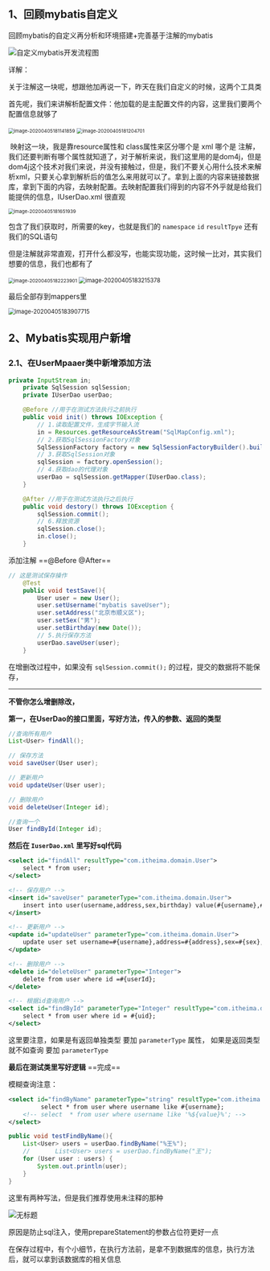 ## 1、回顾mybatis自定义

回顾mybatis的自定义再分析和环境搭建+完善基于注解的mybatis

<img src="images/%E8%87%AA%E5%AE%9A%E4%B9%89mybatis%E5%BC%80%E5%8F%91%E6%B5%81%E7%A8%8B%E5%9B%BE.png" alt="自定义mybatis开发流程图"  />

详解：

关于注解这一块呢，想跟他加再说一下，昨天在我们自定义的时候，这两个工具类

首先呢，我们来讲解析配置文件：他加载的是主配置文件的内容，这里我们要两个配置信息就够了

<img src="images/3.png" alt="image-20200405181141859" style="zoom: 67%;" />

<img src="images/4.png" alt="image-20200405181204701" style="zoom:67%;" />

​	映射这一块，我是靠resource属性和 class属性来区分哪个是 xml 哪个是 注解，我们还要判断有哪个属性就知道了，对于解析来说，我们这里用的是dom4j，但是dom4j这个技术对我们来说，并没有接触过，但是，我们不要关心用什么技术来解析xml，只要关心拿到解析后的值怎么来用就可以了。拿到上面的内容来链接数据库，拿到下面的内容，去映射配置。去映射配置我们得到的内容不外乎就是给我们能提供的信息，IUserDao.xml 很直观

<img src="images/5.png" alt="image-20200405181651939" style="zoom:67%;" />

包含了我们获取时，所需要的key，也就是我们的 `namespace`  `id`  `resultTpye` 还有我们的SQL语句

但是注解就非常直观，打开什么都没写，也能实现功能，这时候一比对，其实我们想要的信息，我们也都有了

<img src="images/6.png" alt="image-20200405182223901" style="zoom:67%;" />



<img src="images/7.png" alt="image-20200405183215378" style="zoom:80%;" />

最后全部存到mappers里

<img src="images/8.png" alt="image-20200405183907715" style="zoom: 80%;" />

## 2、Mybatis实现用户新增

### 2.1、在UserMpaaer类中新增添加方法

```java
private InputStream in;
    private SqlSession sqlSession;
    private IUserDao userDao;

    @Before //用于在测试方法执行之前执行
    public void init() throws IOException {
        // 1.读取配置文件，生成字节输入流
        in = Resources.getResourceAsStream("SqlMapConfig.xml");
        // 2.获取SqlSessionFactory对象
        SqlSessionFactory factory = new SqlSessionFactoryBuilder().build(in);
        // 3.获取SqlSession对象
        sqlSession = factory.openSession();
        // 4.获取dao的代理对象
        userDao = sqlSession.getMapper(IUserDao.class);
    }

    @After //用于在测试方法执行之后执行
    public void destory() throws IOException {
        sqlSession.commit();
        // 6.释放资源
        sqlSession.close();
        in.close();
    }
```

添加注解 ==@Before     @After==

```java
// 这是测试保存操作
    @Test
    public void testSave(){
        User user = new User();
        user.setUsername("mybatis saveUser");
        user.setAddress("北京市顺义区");
        user.setSex("男");
        user.setBirthday(new Date());
        // 5.执行保存方法
        userDao.saveUser(user);
    }
```

在增删改过程中，如果没有  `sqlSession.commit();`  的过程，提交的数据将不能保存，

------

**不管你怎么增删除改，**

**第一，在UserDao的接口里面，写好方法，传入的参数、返回的类型**

```java
//查询所有用户
List<User> findAll();

// 保存方法
void saveUser(User user);

// 更新用户
void updateUser(User user);

// 删除用户
void deleteUser(Integer id);

//查询一个
User findById(Integer id);
```

**然后在 `IuserDao.xml`  里写好sql代码**

```xml
<select id="findAll" resultType="com.itheima.domain.User">
    select * from user;
</select>

<!-- 保存用户 -->
<insert id="saveUser" parameterType="com.itheima.domain.User">
    insert into user(username,address,sex,birthday) value(#{username},#{address},#{sex},#{birthday});
</insert>

<!-- 更新用户 -->
<update id="updateUser" parameterType="com.itheima.domain.User">
    update user set username=#{username},address=#{address},sex=#{sex},birthday=#{birthday,jdbcType=DATE} where id=#{id};
</update>

<!-- 删除用户 -->
<delete id="deleteUser" parameterType="Integer">
    delete from user where id =#{userId};
</delete>

<!-- 根据id查询用户 -->
<select id="findById" parameterType="Integer" resultType="com.itheima.domain.User">
    select * from user where id = #{uid};
</select>
```

这里要注意，如果是有返回单独类型  要加 `parameterType` 属性，  如果是返回类型 就不如查询 要加  `parameterType` 

**最后在测试类里写好逻辑**   ==完成==

模糊查询注意：

```xml
<select id="findByName" parameterType="string" resultType="com.itheima.domain.User">
     	 select * from user where username like #{username}; 
    <!-- select  * from user where username like '%${value}%'; -->
</select>
```

```java
public void testFindByName(){
    List<User> users = userDao.findByName("%王%");
    //		 List<User> users = userDao.findByName("王");
    for (User user : users) {
        System.out.println(user);
    }
}
```

这里有两种写法，但是我们推荐使用未注释的那种

![无标题](images/9.png)

原因是防止sql注入，使用prepareStatement的参数占位符更好一点

在保存过程中，有个小细节，在执行方法前，是拿不到数据库的信息，执行方法后，就可以拿到该数据库的相关信息

